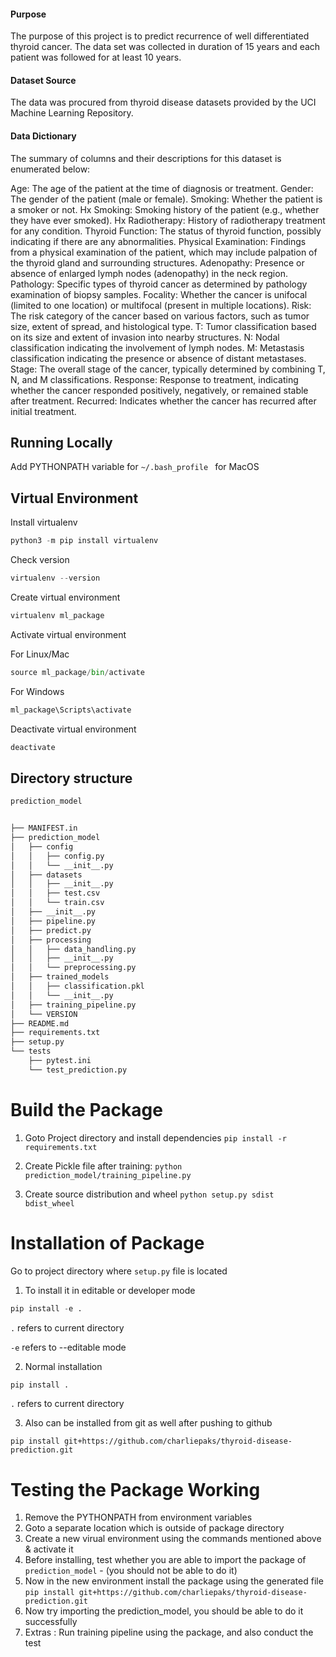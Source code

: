 
#### Purpose
The purpose of this project is to predict recurrence of well differentiated thyroid cancer. The data set was collected in duration of 15 years and each patient was followed for at least 10 years.

#### Dataset Source
The data was procured from thyroid disease datasets provided by the UCI Machine Learning Repository.

#### Data Dictionary
The summary of columns and their descriptions for this dataset is enumerated below:

Age: The age of the patient at the time of diagnosis or treatment.
Gender: The gender of the patient (male or female).
Smoking: Whether the patient is a smoker or not.
Hx Smoking: Smoking history of the patient (e.g., whether they have ever smoked).
Hx Radiotherapy: History of radiotherapy treatment for any condition.
Thyroid Function: The status of thyroid function, possibly indicating if there are any abnormalities.
Physical Examination: Findings from a physical examination of the patient, which may include palpation of the thyroid gland and surrounding structures.
Adenopathy: Presence or absence of enlarged lymph nodes (adenopathy) in the neck region.
Pathology: Specific types of thyroid cancer as determined by pathology examination of biopsy samples.
Focality: Whether the cancer is unifocal (limited to one location) or multifocal (present in multiple locations).
Risk: The risk category of the cancer based on various factors, such as tumor size, extent of spread, and histological type.
T: Tumor classification based on its size and extent of invasion into nearby structures.
N: Nodal classification indicating the involvement of lymph nodes.
M: Metastasis classification indicating the presence or absence of distant metastases.
Stage: The overall stage of the cancer, typically determined by combining T, N, and M classifications.
Response: Response to treatment, indicating whether the cancer responded positively, negatively, or remained stable after treatment.
Recurred: Indicates whether the cancer has recurred after initial treatment.

## Running Locally

Add PYTHONPATH variable for `~/.bash_profile ` for MacOS


## Virtual Environment
Install virtualenv

```python
python3 -m pip install virtualenv
```

Check version
```python
virtualenv --version
```

Create virtual environment

```python
virtualenv ml_package
```

Activate virtual environment

For Linux/Mac
```python
source ml_package/bin/activate
```
For Windows
```python
ml_package\Scripts\activate
```

Deactivate virtual environment

```python
deactivate
```


## Directory structure

```bash
prediction_model


├── MANIFEST.in
├── prediction_model
│   ├── config
│   │   ├── config.py
│   │   └── __init__.py
│   ├── datasets
│   │   ├── __init__.py
│   │   ├── test.csv
│   │   └── train.csv
│   ├── __init__.py
│   ├── pipeline.py
│   ├── predict.py
│   ├── processing
│   │   ├── data_handling.py
│   │   ├── __init__.py
│   │   └── preprocessing.py
│   ├── trained_models
│   │   ├── classification.pkl
│   │   └── __init__.py
│   ├── training_pipeline.py
│   └── VERSION
├── README.md
├── requirements.txt
├── setup.py
└── tests
    ├── pytest.ini
    └── test_prediction.py
```


# Build the Package

1. Goto Project directory and install dependencies
`pip install -r requirements.txt`

2. Create Pickle file after training:
`python prediction_model/training_pipeline.py`

3. Create source distribution and wheel
`python setup.py sdist bdist_wheel`

# Installation of Package

Go to project directory where `setup.py` file is located

1. To install it in editable or developer mode
```python
pip install -e .
```
```.``` refers to current directory

```-e``` refers to --editable mode

2. Normal installation
```python
pip install .
```
```.``` refers to current directory

3. Also can be installed from git as well after pushing to github

```
pip install git+https://github.com/charliepaks/thyroid-disease-prediction.git
```

# Testing the Package Working

1. Remove the PYTHONPATH from environment variables 
2. Goto a separate location which is outside of package directory
3. Create a new virual environment using the commands mentioned above & activate it
4. Before installing, test whether you are able to import the package of `prediction_model` - (you should not be able to do it)
5. Now in the new environment install the package using the generated file
`pip install git+https://github.com/charliepaks/thyroid-disease-prediction.git`
6. Now try importing the prediction_model, you should be able to do it successfully
7. Extras : Run training pipeline using the package, and also conduct the test


